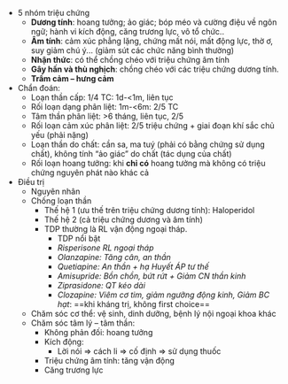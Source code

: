 - 5 nhóm triệu chứng
	- **Dương tính**: hoang tưởng; ảo giác; bóp méo và cường điệu về ngôn ngữ; hành vi kích động, căng trương lực, vô tổ chức..
	- **Âm tính**: cảm xúc phẳng lặng, chứng mất nói, mất động lực, thờ ơ, suy giảm chú ý... (giảm sút các chức năng bình thường)
	- **Nhận thức**: có thể chồng chéo với triệu chứng âm tính
	- **Gây hấn và thù nghịch**: chồng chéo với các triệu chứng dương tính.
	- **Trầm cảm – hưng cảm**
- Chẩn đoán:
	- Loạn thần cấp: 1/4 TC: 1d-<1m, liên tục
	- Rối loạn dạng phân liệt: 1m-<6m: 2/5 TC
	- Tâm thần phân liệt: >6 tháng, liên tục, 2/5
	- Rối loạn cảm xúc phân liệt: 2/5 triệu chứng + giai đoạn khí sắc chủ yếu (phải nặng)
	- Loạn thần do chất: cần sa, ma tuý (phải có bằng chứng sử dụng chất), không tính “ảo giác” do chất (tác dụng của chất)
	- Rối loạn hoang tưởng: khi **chỉ có** hoang tưởng mà không có triệu chứng nguyên phát nào khác cả
- Điều trị
	- Nguyên nhân
	- Chống loạn thần
		- Thế hệ 1 (ưu thế trên triệu chứng dương tính): Haloperidol
		- Thế hệ 2 (cả triệu chứng dương và âm tính)
		- TDP thường là RL vận động ngoại tháp.
			- TDP nổi bật
			- _Risperisone RL ngoại tháp_
			- _Olanzapine: Tăng cân, an thần_
			- _Quetiapine: An thần + hạ Huyết ÁP tư thế_
			- _Amisupride: Bồn chồn, bứt rứt + Giảm CN thần kinh_
			- _Ziprasidone: QT kéo dài_
			- _Clozapine: Viêm cơ tim, giảm ngưỡng động kinh, Giảm BC hạt_: ==khi kháng trị, không first choice==
	- Chăm sóc cơ thể: vệ sinh, dinh dưỡng, bệnh lý nội ngoại khoa khác
	- Chăm sóc tâm lý – tâm thần:
		- Không phản đối: hoang tưởng
		- Kích động:
			- Lời nói => cách li => cố định => sử dụng thuốc
		- Triệu chứng âm tính: tăng vận động
		- Căng trương lực
